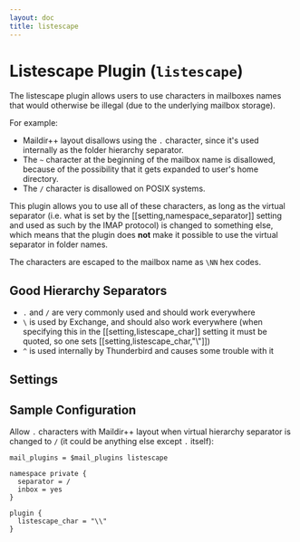```yaml
---
layout: doc
title: listescape
---
```


# Listescape Plugin (`listescape`)

The listescape plugin allows users to use characters in mailboxes names that
would otherwise be illegal (due to the underlying mailbox storage).

For example:

* Maildir++ layout disallows using the `.` character, since it's used
  internally as the folder hierarchy separator.
* The `~` character at the beginning of the mailbox name is disallowed,
  because of the possibility that it gets expanded to user's home directory.
* The `/` character is disallowed on POSIX systems.

This plugin allows you to use all of these characters, as long as the virtual
separator (i.e. what is set by the [[setting,namespace_separator]] setting
and used as such by the IMAP protocol) is changed to something else, which
means that the plugin does **not** make it possible to use the virtual
separator in folder names.

The characters are escaped to the mailbox name as `\NN` hex codes.

## Good Hierarchy Separators

* `.` and `/` are very commonly used and should work everywhere
* `\` is used by Exchange, and should also work everywhere (when specifying
  this in the [[setting,listescape_char]] setting it must be quoted, so one
  sets [[setting,listescape_char,"\\"]])
* `^` is used internally by Thunderbird and causes some trouble with it

## Settings

<SettingsComponent plugin="listescape" />

## Sample Configuration

Allow `.` characters with Maildir++ layout when virtual hierarchy separator
is changed to `/` (it could be anything else except `.` itself):

```[dovecot.conf]
mail_plugins = $mail_plugins listescape

namespace private {
  separator = /
  inbox = yes
}

plugin {
  listescape_char = "\\"
}
```
